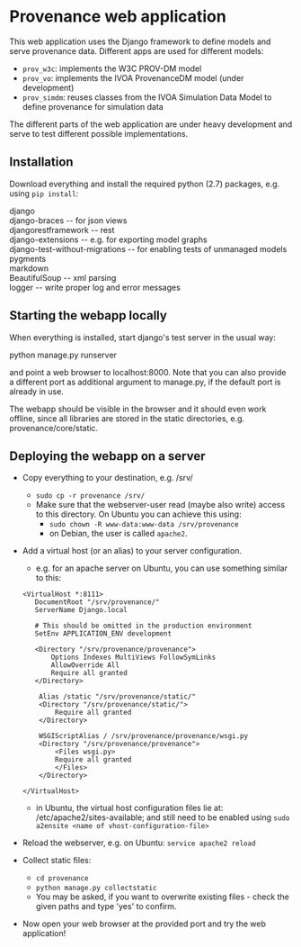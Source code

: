 # Provenance web application

This web application uses the Django framework to define models and serve provenance data. Different apps are used for different models:

* `prov_w3c`: implements the W3C PROV-DM model
* `prov_vo`: implements the IVOA ProvenanceDM model (under development)
* `prov_simdm`: reuses classes from the IVOA Simulation Data Model to define provenance for simulation data
 
The different parts of the web application are under heavy development and serve to test different possible implementations.

## Installation
Download everything and install the required python (2.7) packages, e.g. using `pip install`:

django  
django-braces -- for json views  
djangorestframework -- rest  
django-extensions -- e.g. for exporting model graphs  
django-test-without-migrations -- for enabling tests of unmanaged models  
pygments  
markdown  
BeautifulSoup -- xml parsing  
logger -- write proper log and error messages

## Starting the webapp locally
When everything is installed, start django's test server in the usual way:

python manage.py runserver

and point a web browser to localhost:8000. Note that you can also provide a different port as additional argument to manage.py, if the default port is already in use.

The webapp should be visible in the browser and it should even work offline, since all libraries are stored in the static directories, e.g. provenance/core/static.


## Deploying the webapp on a server
* Copy everything to your destination, e.g. /srv/
    - `sudo cp -r provenance /srv/`
    - Make sure that the webserver-user read (maybe also write) access to this directory. On Ubuntu you can achieve this using:
        + `sudo chown -R www-data:www-data /srv/provenance`
        + on Debian, the user is called `apache2`.

* Add a virtual host (or an alias) to your server configuration.
    - e.g. for an apache server on Ubuntu, you can use something similar to this:

    ```
    <VirtualHost *:8111>
       DocumentRoot "/srv/provenance/"
       ServerName Django.local

       # This should be omitted in the production environment
       SetEnv APPLICATION_ENV development

       <Directory "/srv/provenance/provenance">
           Options Indexes MultiViews FollowSymLinks
           AllowOverride All
           Require all granted
       </Directory>

        Alias /static "/srv/provenance/static/"
        <Directory "/srv/provenance/static/">
            Require all granted
        </Directory>

        WSGIScriptAlias / /srv/provenance/provenance/wsgi.py
        <Directory "/srv/provenance/provenance">
            <Files wsgi.py>
            Require all granted
            </Files>
        </Directory>

    </VirtualHost>
    ```

    - in Ubuntu, the virtual host configuration files lie at: /etc/apache2/sites-available; and still need to be enabled using 
        `sudo a2ensite <name of vhost-configuration-file>`

* Reload the webserver, e.g. on Ubuntu: `service apache2 reload`

* Collect static files:
    - `cd provenance`
    - `python manage.py collectstatic`
    - You may be asked, if you want to overwrite existing files - check the given paths and type 'yes' to confirm.

* Now open your web browser at the provided port and try the web application!